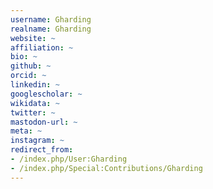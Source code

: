 ```yaml
---
username: Gharding
realname: Gharding
website: ~
affiliation: ~
bio: ~
github: ~
orcid: ~
linkedin: ~
googlescholar: ~
wikidata: ~
twitter: ~
mastodon-url: ~
meta: ~
instagram: ~
redirect_from:
- /index.php/User:Gharding
- /index.php/Special:Contributions/Gharding
---
```

